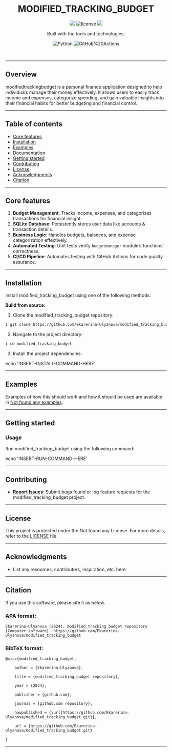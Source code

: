 <p align="center"><h1 align="center">MODIFIED_TRACKING_BUDGET</h1></p>
<p align="center">
	<a href="https://itmo.ru/"><img src="https://raw.githubusercontent.com/aimclub/open-source-ops/43bb283758b43d75ec1df0a6bb4ae3eb20066323/badges/ITMO_badge.svg"></a>
	<img src="https://img.shields.io/github/license/Ekarerina-Ulyanova/modified_tracking_budget?style=BadgeStyleOptions.DEFAULT&logo=opensourceinitiative&logoColor=white&color=blue" alt="license">
	<a href="https://github.com/ITMO-NSS-team/Open-Source-Advisor"><img src="https://img.shields.io/badge/improved%20by-OSA-blue"></a>
</p>
<p align="center">Built with the tools and technologies:</p>
<p align="center">
	<img src="https://img.shields.io/badge/Python-3776AB.svg?style=BadgeStyleOptions.DEFAULT&logo=Python&logoColor=white"alt="Python">
	<img src="https://img.shields.io/badge/GitHub%20Actions-2088FF.svg?style=BadgeStyleOptions.DEFAULT&logo=GitHub-Actions&logoColor=white"alt="GitHub%20Actions">
</p>
<br>


---
## Overview

<overview>
modifiedtrackingbudget is a personal finance application designed to help individuals manage their money effectively. It allows users to easily track income and expenses, categorize spending, and gain valuable insights into their financial habits for better budgeting and financial control.
</overview>

---


## Table of contents

- [Core features](#core-features)
- [Installation](#installation)
- [Examples](#examples)
- [Documentation](#documentation)
- [Getting started](#getting-started)
- [Contributing](#contributing)
- [License](#license)
- [Acknowledgments](#acknowledgments)
- [Citation](#citation)

---

## Core features

<corefeatures>

1. **Budget Management**: Tracks income, expenses, and categorizes transactions for financial insight.
2. **SQLite Database**: Persistently stores user data like accounts & transaction details.
3. **Business Logic**: Handles budgets, balances, and expense categorization effectively.
4. **Automated Testing**: Unit tests verify `budgetmanager` module’s functions' correctness.
5. **CI/CD Pipeline**: Automates testing with GitHub Actions for code quality assurance.

</corefeatures>

---


## Installation

Install modified_tracking_budget using one of the following methods:

**Build from source:**

1. Clone the modified_tracking_budget repository:
```sh
❯ git clone https://github.com/Ekarerina-Ulyanova/modified_tracking_budget
```

2. Navigate to the project directory:
```sh
❯ cd modified_tracking_budget
```

3. Install the project dependencies:

echo 'INSERT-INSTALL-COMMAND-HERE'


---


## Examples

Examples of how this should work and how it should be used are available in [Not found any examples](https://github.com/Ekarerina-Ulyanova/modified_tracking_budget/tree/main/).

---



## Getting started

### Usage

Run modified_tracking_budget using the following command:
 
 echo 'INSERT-RUN-COMMAND-HERE'

---


## Contributing


- **[Report Issues](https://github.com/Ekarerina-Ulyanova/modified_tracking_budget/issues )**: Submit bugs found or log feature requests for the modified_tracking_budget project.


---


## License

This project is protected under the Not found any License. For more details, refer to the [LICENSE](https://github.com/Ekarerina-Ulyanova/modified_tracking_budget/blob/main/) file.

---


## Acknowledgments

- List any resources, contributors, inspiration, etc. here.

---


## Citation

If you use this software, please cite it as below.

### APA format:

    Ekarerina-Ulyanova (2024). modified_tracking_budget repository [Computer software]. https://github.com/Ekarerina-Ulyanova/modified_tracking_budget

### BibTeX format:

    @misc{modified_tracking_budget,

        author = {Ekarerina-Ulyanova},

        title = {modified_tracking_budget repository},

        year = {2024},

        publisher = {github.com},

        journal = {github.com repository},

        howpublished = {\url{https://github.com/Ekarerina-Ulyanova/modified_tracking_budget.git}},

        url = {https://github.com/Ekarerina-Ulyanova/modified_tracking_budget.git}

    }

---
